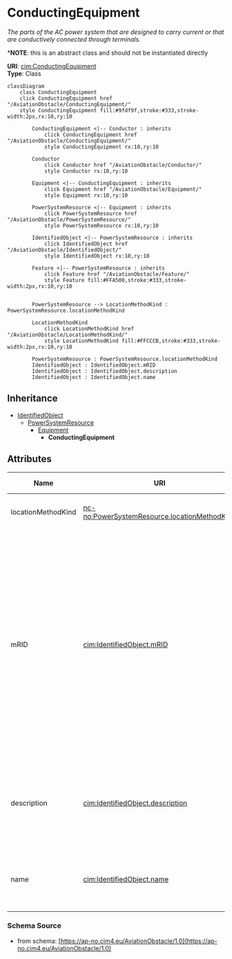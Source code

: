 # ConductingEquipment

_The parts of the AC power system that are designed to carry current or that are conductively connected through terminals._

*__NOTE__: this is an abstract class and should not be instantiated directly

**URI**: [cim:ConductingEquipment](https://cim.ucaiug.io/ns#ConductingEquipment)<br />
**Type**: Class

```mermaid
classDiagram
    class ConductingEquipment
    click ConductingEquipment href "/AviationObstacle/ConductingEquipment/"
    style ConductingEquipment fill:#9fdf9f,stroke:#333,stroke-width:2px,rx:10,ry:10

        ConductingEquipment <|-- Conductor : inherits
            click ConductingEquipment href "/AviationObstacle/ConductingEquipment/"
            style ConductingEquipment rx:10,ry:10

        Conductor
            click Conductor href "/AviationObstacle/Conductor/"
            style Conductor rx:10,ry:10

        Equipment <|-- ConductingEquipment : inherits
            click Equipment href "/AviationObstacle/Equipment/"
            style Equipment rx:10,ry:10

        PowerSystemResource <|-- Equipment : inherits
            click PowerSystemResource href "/AviationObstacle/PowerSystemResource/"
            style PowerSystemResource rx:10,ry:10

        IdentifiedObject <|-- PowerSystemResource : inherits
            click IdentifiedObject href "/AviationObstacle/IdentifiedObject/"
            style IdentifiedObject rx:10,ry:10

        Feature <|-- PowerSystemResource : inherits
            click Feature href "/AviationObstacle/Feature/"
            style Feature fill:#FFA500,stroke:#333,stroke-width:2px,rx:10,ry:10


        PowerSystemResource --> LocationMethodKind : PowerSystemResource.locationMethodKind

        LocationMethodKind
            click LocationMethodKind href "/AviationObstacle/LocationMethodKind/"
            style LocationMethodKind fill:#FFCCCB,stroke:#333,stroke-width:2px,rx:10,ry:10

        PowerSystemResource : PowerSystemResource.locationMethodKind
        IdentifiedObject : IdentifiedObject.mRID
        IdentifiedObject : IdentifiedObject.description
        IdentifiedObject : IdentifiedObject.name
```

## Inheritance
* [IdentifiedObject](IdentifiedObject.md)
    * [PowerSystemResource](PowerSystemResource.md)
        * [Equipment](Equipment.md)
            * **ConductingEquipment**

## Attributes
| Name | URI | Cardinality and Range | Description | Inheritance |
| ---  | --- | --- | --- | --- |
| locationMethodKind | [nc-no:PowerSystemResource.locationMethodKind](http://cim4.eu/ns/nc-no#PowerSystemResource.locationMethodKind) | 0..1 LocationMethodKind | Possible methods to derive geographical location. | PowerSystemResource |
| mRID | [cim:IdentifiedObject.mRID](https://cim.ucaiug.io/ns#IdentifiedObject.mRID) | 0..1 string | Master resource identifier issued by a model authority. The mRID is unique within an exchange context. Global uniqueness is easily achieved by using a UUID, as specified in RFC 4122, for the mRID. The use of UUID is strongly recommended.For CIMXML data files in RDF syntax conforming to IEC 61970-552, the mRID is mapped to rdf:ID or rdf:about attributes that identify CIM object elements. | IdentifiedObject |
| description | [cim:IdentifiedObject.description](https://cim.ucaiug.io/ns#IdentifiedObject.description) | 0..1 string | The description is a free human readable text describing or naming the object. It may be non unique and may not correlate to a naming hierarchy. | IdentifiedObject |
| name | [cim:IdentifiedObject.name](https://cim.ucaiug.io/ns#IdentifiedObject.name) | 0..1 string | The name is any free human readable and possibly non unique text naming the object. | IdentifiedObject |

### Schema Source
* from schema: [https://ap-no.cim4.eu/AviationObstacle/1.0](https://ap-no.cim4.eu/AviationObstacle/1.0)
